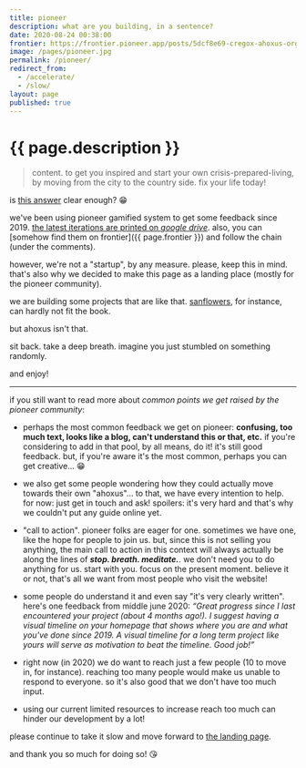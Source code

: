 ```yaml
---
title: pioneer
description: what are you building, in a sentence?
date: 2020-08-24 00:38:00
frontier: https://frontier.pioneer.app/posts/5dcf8e69-cregox-ahoxus-org-progress-update-august-23rd-2020
image: /pages/pioneer.jpg
permalink: /pioneer/
redirect_from:
  - /accelerate/
  - /slow/
layout: page
published: true
---
```


# {{ page.description }}

> content. to get you inspired and start your own crisis-prepared-living, by moving from the city to the country side. fix your life today!

is [this answer](https://frontier.pioneer.app/posts/24e9f43a-what-are-you-building-in-a-sentence) clear enough? 😁

we've been using pioneer gamified system to get some feedback since 2019. [the latest iterations are printed on *google drive*](https://drive.google.com/folderview?id=1T7fdo8RcTgne0HlwyJLbMnqTcf1nRivp). also, you can [somehow find them on frontier]({{ page.frontier }}) and follow the chain (under the comments).

however, we're not a "startup", by any measure. please, keep this in mind. that's also why we decided to make this page as a landing place (mostly for the pioneer community).

we are building some projects that are like that. [sanflowers](/sanflowers), for instance, can hardly not fit the book.

but ahoxus isn't that.

sit back. take a deep breath. imagine you just stumbled on something randomly.

and enjoy!

---

if you still want to read more about *common points we get raised by the pioneer community*:

- perhaps the most common feedback we get on pioneer: **confusing, too much text, looks like a blog, can't understand this or that, etc.** if you're considering to add in that pool, by all means, do it! it's still good feedback. but, if you're aware it's the most common, perhaps you can get creative... 😁

- we also get some people wondering how they could actually move towards their own "ahoxus"... to that, we have every intention to help. for now: just get in touch and ask! spoilers: it's very hard and that's why we couldn't put any guide online yet.

- "call to action". pioneer folks are eager for one. sometimes we have one, like the hope for people to join us. but, since this is not selling you anything, the main call to action in this context will always actually be along the lines of ***stop. breath. meditate.***. we don't need you to do anything for us. start with you. focus on the present moment. believe it or not, that's all we want from most people who visit the website!

- some people do understand it and even say "it's very clearly written". here's one feedback from middle june 2020: *“Great progress since I last encountered your project (about 4 months ago!). I suggest having a visual timeline on your homepage that shows where you are and what you've done since 2019. A visual timeline for a long term project like yours will serve as motivation to beat the timeline. Good job!”*

- right now (in 2020) we do want to reach just a few people (10 to move in, for instance). reaching too many people would make us unable to respond to everyone. so it's also good that we don't have too much input.

- using our current limited resources to increase reach too much can hinder our development by a lot!

please continue to take it slow and move forward to [the landing page](/).

and thank you so much for doing so! 😘
